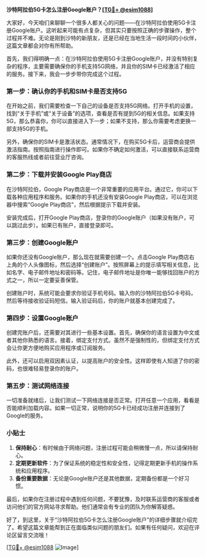 **沙特阿拉伯5G卡怎么注册Google账户？[[TG💪+ @esim1088](https://t.me/s/esim1088)]**

大家好，今天咱们来聊聊一个很多人都关心的问题——在沙特阿拉伯使用5G卡注册Google账户。这听起来可能有点复杂，但其实只要按照正确的步骤操作，整个过程并不难。无论是刚到沙特的新朋友，还是已经在当地生活一段时间的小伙伴，这篇文章都会对你有所帮助。

首先，我们得明确一点：在沙特阿拉伯使用5G卡注册Google账户，并没有特别复杂的程序，主要需要确保你的手机支持5G网络，并且你的SIM卡已经激活了相应的服务。接下来，我会一步步带你完成这个过程。

### 第一步：确认你的手机和SIM卡是否支持5G

在开始之前，我们需要检查一下自己的设备是否支持5G网络。打开手机的设置，找到“关于手机”或“关于设备”的选项，查看是否有提到5G的相关信息。如果支持5G，那么恭喜你，你可以直接进入下一步；如果不支持，那么你需要考虑更换一部支持5G的手机。

另外，确保你的SIM卡是激活状态。通常情况下，在购买5G卡后，运营商会提供激活指南。按照指南进行操作即可。如果你不确定如何激活，可以直接联系运营商的客服热线或者前往营业厅咨询。

### 第二步：下载并安装Google Play商店

在沙特阿拉伯，Google Play商店是一个非常重要的应用平台。通过它，你可以下载各种应用程序和服务。如果你的手机还没有安装Google Play商店，可以在浏览器中搜索“Google Play商店”，然后根据提示下载并安装。

安装完成后，打开Google Play商店，登录你的Google账户（如果没有账户，可以跳过此步）。如果已有账户，直接登录即可。

### 第三步：创建Google账户

如果你还没有Google账户，那么现在就需要创建一个。点击Google Play商店右上角的个人头像图标，然后选择“创建账户”。按照屏幕上的提示填写相关信息，比如名字、电子邮件地址和密码等。记住，电子邮件地址是你唯一能够找回账户的方式之一，所以一定要妥善保管。

创建账户时，系统可能会要求你验证手机号码。输入你的沙特阿拉伯5G卡号码，然后等待接收验证码短信。输入验证码后，你的账户就基本创建完成了。

### 第四步：设置Google账户

创建完账户后，还需要对其进行一些基本设置。首先，确保你的语言设置为中文或者其他你熟悉的语言。接着，绑定支付方式。虽然不是强制性的，但绑定支付方式会让你更方便地购买应用程序或订阅服务。

此外，还可以启用双因素认证，以提高账户的安全性。这样即使有人知道了你的密码，也很难轻易登录你的账户。

### 第五步：测试网络连接

一切准备就绪后，让我们测试一下网络连接是否正常。打开任意一个应用，看看是否能顺利加载内容。如果一切正常，说明你的5G卡已经成功注册并连接到了Google的服务。

### 小贴士

1. **保持耐心**：有时候由于网络问题，注册过程可能会稍微慢一点，所以请保持耐心。
2. **定期更新软件**：为了保证系统的稳定性和安全性，记得定期更新手机的操作系统和应用程序。
3. **备份重要数据**：无论是Google账户还是其他数据，定期备份都是一个好习惯。

最后，如果你在注册过程中遇到任何问题，不要犹豫，及时联系运营商的客服或者访问他们的官方网站寻求帮助。他们通常会有专业的团队为你解答疑惑。

好了，到这里，关于“沙特阿拉伯5G卡怎么注册Google账户”的详细步骤就介绍完了。希望这篇文章能帮到正在面临类似问题的朋友们。如果有任何疑问，欢迎在评论区留言交流哦！

[[TG💪+ @esim1088](https://t.me/s/esim1088) ![Image](https://i.postimg.cc/4NQfJmqS/Snipaste-2025-05-13-00-14-12.png)]